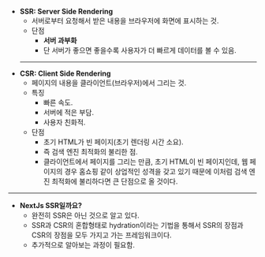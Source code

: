 - **SSR: Server Side Rendering**
  - 서버로부터 요청해서 받은 내용을 브라우저에 화면에 표시하는 것.
  - 단점
    - **서버 과부화**
    - 단 서버가 좋으면 좋을수록 사용자가 더 빠르게 데이터를 볼 수 있음.
  ---
- **CSR: Client Side Rendering**
  - 페이지의 내용을 클라이언트(브라우저)에서 그리는 것.
  - 특징
    - 빠른 속도.
    - 서버에 적은 부담.
    - 사용자 친화적.
  - 단점
    - 초기 HTML가 빈 페이지(초기 렌더링 시간 소요).
    - 즉 검색 엔진 최적화의 불리한 점.
    - 클라이언트에서 페이지를 그리는 만큼, 초기 HTML이 빈 페이지인데, 웹 페이지의 경우 홈쇼핑 같이 상업적인 성격을 갖고 있기 때문에 이처럼 검색 엔진 최적화에 불리하다면 큰 단점으로 올 것이다.
---
- **NextJs SSR일까요?**
  - 완전히 SSR은 아닌 것으로 알고 있다.
  - SSR과 CSR의 혼합형태로 hydration이라는 기법을 통해서 SSR의 장점과 CSR의 장점을 모두 가지고 가는 프레임워크이다.
  - 추가적으로 알아보는 과정이 필요함.
